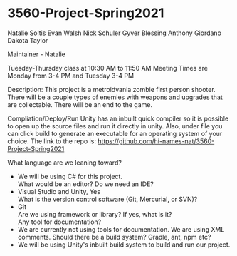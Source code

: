 # 3560-Project-Spring2021
Natalie Soltis
Evan Walsh
Nick Schuler
Gyver Blessing
Anthony Giordano
Dakota Taylor

Maintainer - Natalie

Tuesday-Thursday class at 10:30 AM to 11:50 AM
Meeting Times are Monday from 3-4 PM and Tuesday 3-4 PM

Description:
This project is a metroidvania zombie first person shooter. There will be a couple types of enemies with weapons and upgrades that are collectable. There will be an end to the game.

Compliation/Deploy/Run
Unity has an inbuilt quick compiler so it is possible to open up the source files and run it directly in unity. Also, under file you can click build to generate an executable for an operating system of your choice.
The link to the repo is: https://github.com/hi-names-nat/3560-Project-Spring2021

What language are we leaning toward?  
- We will be using C# for this project.  
What would be an editor? Do we need an IDE?  
- Visual Studio and Unity, Yes  
What is the version control software (Git, Mercurial, or SVN)?  
- Git  
Are we using framework or library? If yes, what is it?  
Any tool for documentation?  
- We are currently not using tools for documentation. We are using XML comments.
Should there be a build system? Gradle, ant, npm etc?  
- We will be using Unity's inbuilt build system to build and run our project.  
